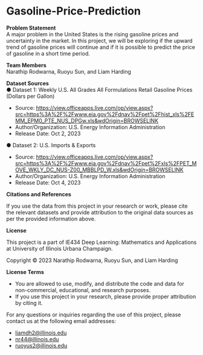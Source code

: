 # Gasoline-Price-Prediction

**Problem Statement**  
A major problem in the United States is the rising gasoline prices and uncertainty in the market. In this project, we will be exploring if the upward trend of gasoline prices will continue and if it is possible to predict the price of gasoline in a short time period. 

**Team Members**  
Narathip Rodwarna, Ruoyu Sun, and Liam Harding

**Dataset Sources**  
●	Dataset 1: Weekly U.S. All Grades All Formulations Retail Gasoline Prices (Dollars per Gallon)
- Source: https://view.officeapps.live.com/op/view.aspx?src=https%3A%2F%2Fwww.eia.gov%2Fdnav%2Fpet%2Fhist_xls%2FEMM_EPM0_PTE_NUS_DPGw.xls&wdOrigin=BROWSELINK 
- Author/Organization: U.S. Energy Information Administration
- Release Date: Oct 2, 2023

●	Dataset 2: U.S. Imports & Exports
- Source: https://view.officeapps.live.com/op/view.aspx?src=https%3A%2F%2Fwww.eia.gov%2Fdnav%2Fpet%2Fxls%2FPET_MOVE_WKLY_DC_NUS-Z00_MBBLPD_W.xls&wdOrigin=BROWSELINK 
- Author/Organization: U.S. Energy Information Administration
- Release Date: Oct 4, 2023

**Citations and References**

If you use the data from this project in your research or work, please cite the relevant datasets and provide attribution to the original data sources as per the provided information above.

**License**

This project is a part of IE434 Deep Learning: Mathematics and Applications at University of Illinois Urbana Champaign.

Copyright © 2023 Narathip Rodwarna, Ruoyu Sun, and Liam Harding

**License Terms**

- You are allowed to use, modify, and distribute the code and data for non-commercial, educational, and research purposes.
- If you use this project in your research, please provide proper attribution by citing it.

For any questions or inquiries regarding the use of this project, please contact us at the following email addresses:
- liamdh2@illinois.edu
- nr44@illinois.edu
- ruoyus2@illinois.edu


